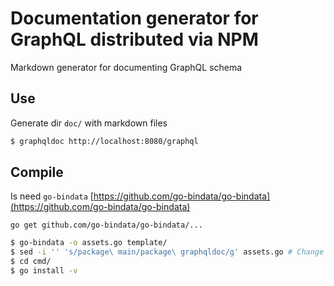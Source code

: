 # Documentation generator for GraphQL distributed via NPM

Markdown generator for documenting GraphQL schema

## Use

Generate dir `doc/` with markdown files

```bash
$ graphqldoc http://localhost:8080/graphql
```

## Compile

Is need `go-bindata` [https://github.com/go-bindata/go-bindata](https://github.com/go-bindata/go-bindata)

```
go get github.com/go-bindata/go-bindata/...
```

```bash
$ go-bindata -o assets.go template/
$ sed -i '' 's/package\ main/package\ graphqldoc/g' assets.go # Change package of assets.go file
$ cd cmd/
$ go install -v
```
